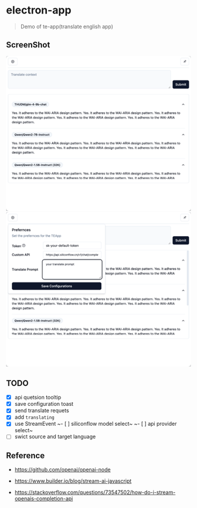 # electron-app

> Demo of te-app(translate english app)

## ScreenShot
![ss-1](./screenshot/image-1.png)
![ss-2](./screenshot/image-2.png)

## TODO
- [x] api quetsion tooltip
- [x] save configuration toast
- [x] send translate requets
- [x] add `translating`
- [x] use StreamEvent
~- [ ] siliconflow model select~
~- [ ] api provider select~
- [ ] swict source and target language

## Reference

- https://github.com/openai/openai-node

- https://www.builder.io/blog/stream-ai-javascript

- https://stackoverflow.com/questions/73547502/how-do-i-stream-openais-completion-api